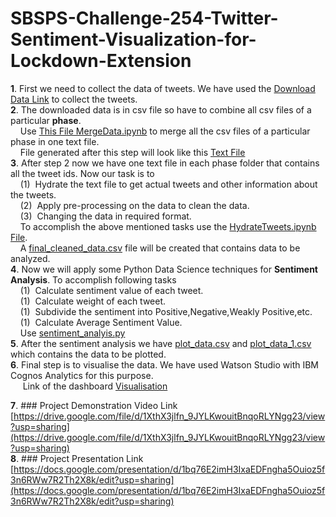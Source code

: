 # SBSPS-Challenge-254-Twitter-Sentiment-Visualization-for-Lockdown-Extension
**1**. First we need to collect the data of tweets. We have used the [Download Data Link](https://ieee-dataport.org/open-access/coronavirus-covid-19-tweets-dataset) to collect the tweets.</br>
**2**. The downloaded data is in csv file so have to combine all csv files of a particular **phase**.</br>
        &nbsp;&nbsp;&nbsp;&nbsp;Use [This File MergeData.ipynb](MergeData.ipynb) to merge all the csv files of a particular phase in one text file.</br>
        &nbsp;&nbsp;&nbsp;&nbsp;File generated after this step will look like this [Text File](final-phase4.txt)</br>
**3**. After step 2 now we have one text file in each phase folder that contains all the tweet ids. Now our task is to</br>
        &nbsp;&nbsp;&nbsp;&nbsp;(1)&nbsp; Hydrate the text file to get actual tweets and other information about the tweets.</br>
        &nbsp;&nbsp;&nbsp;&nbsp;(2)&nbsp; Apply pre-processing on the data to clean the data.</br>
        &nbsp;&nbsp;&nbsp;&nbsp;(3)&nbsp; Changing the data in required format.</br>
        &nbsp;&nbsp;&nbsp;&nbsp;To accomplish the above mentioned tasks use the [HydrateTweets.ipynb File](HydrateTweets.ipynb).</br>
        &nbsp;&nbsp;&nbsp;&nbsp;A [final_cleaned_data.csv](final_cleaned_data.csv) file will be created that contains data to be analyzed.</br>
**4**. Now we will apply some Python Data Science techniques for **Sentiment Analysis**. To accomplish following tasks</br>
        &nbsp;&nbsp;&nbsp;&nbsp;(1)&nbsp; Calculate sentiment value of each tweet.</br>
        &nbsp;&nbsp;&nbsp;&nbsp;(1)&nbsp; Calculate weight of each tweet.</br>
        &nbsp;&nbsp;&nbsp;&nbsp;(1)&nbsp; Subdivide the sentiment into Positive,Negative,Weakly Positive,etc.</br>
        &nbsp;&nbsp;&nbsp;&nbsp;(1)&nbsp; Calculate Average Sentiment Value.</br>
        &nbsp;&nbsp;&nbsp;&nbsp;Use [sentiment_analyis.py](sentiment_analysis.py)</br>
**5**. After the sentiment analysis we have [plot_data.csv](plot_data.csv) and [plot_data_1.csv](plot_data_1.csv) which contains the data to be plotted.</br>
**6**. Final step is to visualise the data. We have used Watson Studio with IBM Cognos Analytics for this purpose. </br>
        &nbsp;&nbsp;&nbsp;&nbsp; Link of the dashboard [Visualisation](https://dataplatform.cloud.ibm.com/dashboards/1eae785d-7db1-4a2f-b6b2-b42ac2cce86a/view/7915f71f38b7349171e9e6e4079f2a527b347709b3bb8106d6807b490d637297a96017c0c82d1e5dde120d36fbe8135cce)
        
**7**. ### Project Demonstration Video Link </br>
[https://drive.google.com/file/d/1XthX3jlfn_9JYLKwouitBnqoRLYNgg23/view?usp=sharing](https://drive.google.com/file/d/1XthX3jlfn_9JYLKwouitBnqoRLYNgg23/view?usp=sharing)</br>
**8**. ### Project Presentation Link </br>
[https://docs.google.com/presentation/d/1bq76E2imH3IxaEDFngha5Ouioz5f3n6RWw7R2Th2X8k/edit?usp=sharing](https://docs.google.com/presentation/d/1bq76E2imH3IxaEDFngha5Ouioz5f3n6RWw7R2Th2X8k/edit?usp=sharing)
